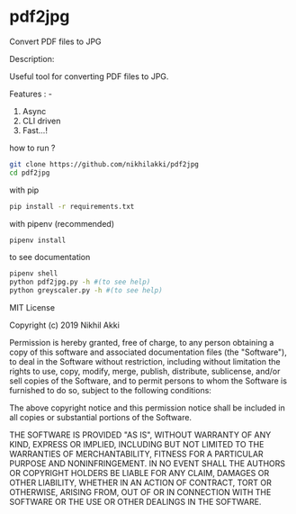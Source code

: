 # pdf2jpg
Convert PDF files to JPG

Description: 

Useful tool for converting PDF files to JPG.

Features : -

1. Async 
2. CLI driven
3. Fast...!


how to run ?

```bash
git clone https://github.com/nikhilakki/pdf2jpg
cd pdf2jpg
```
with pip
```bash
pip install -r requirements.txt 
```
with pipenv (recommended)
```bash
pipenv install
```

to see documentation
```bash
pipenv shell
python pdf2jpg.py -h #(to see help)
python greyscaler.py -h #(to see help)
```

MIT License

Copyright (c) 2019 Nikhil Akki

Permission is hereby granted, free of charge, to any person obtaining a copy
of this software and associated documentation files (the "Software"), to deal
in the Software without restriction, including without limitation the rights
to use, copy, modify, merge, publish, distribute, sublicense, and/or sell
copies of the Software, and to permit persons to whom the Software is
furnished to do so, subject to the following conditions:

The above copyright notice and this permission notice shall be included in all
copies or substantial portions of the Software.

THE SOFTWARE IS PROVIDED "AS IS", WITHOUT WARRANTY OF ANY KIND, EXPRESS OR
IMPLIED, INCLUDING BUT NOT LIMITED TO THE WARRANTIES OF MERCHANTABILITY,
FITNESS FOR A PARTICULAR PURPOSE AND NONINFRINGEMENT. IN NO EVENT SHALL THE
AUTHORS OR COPYRIGHT HOLDERS BE LIABLE FOR ANY CLAIM, DAMAGES OR OTHER
LIABILITY, WHETHER IN AN ACTION OF CONTRACT, TORT OR OTHERWISE, ARISING FROM,
OUT OF OR IN CONNECTION WITH THE SOFTWARE OR THE USE OR OTHER DEALINGS IN THE
SOFTWARE.
